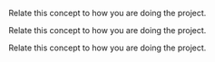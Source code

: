 <panel type="warning" header="`W11.6a` Can explain SDLC process models :star::star:" expanded no-close>
  <include src="../../book/processModels/introduction/what/full.md" boilerplate />
<!-- TODO: add evidence -->
</panel>

<panel type="warning" header="`W11.6b` Can explain sequential models :star::star:" expanded no-close>
  <include src="../../book/processModels/introduction/sequentialModels/full.md" boilerplate />
  <panel header=":dart: Evidence" expanded>

Relate this concept to how you are doing the project.

  </panel>
</panel>


<panel type="warning" header="`W11.6c` Can explain iterative models :star::star:" expanded no-close>
  <include src="../../book/processModels/introduction/iterativeModels/full.md" boilerplate />
  <panel header=":dart: Evidence" expanded>

Relate this concept to how you are doing the project.

  </panel>
</panel>

<panel type="warning" header="`W11.6d` Can explain agile models :star::star:" expanded no-close>
  <include src="../../book/processModels/introduction/agileModels/full.md" boilerplate />
  <panel header=":dart: Evidence" expanded>

Relate this concept to how you are doing the project.

  </panel>
</panel>
